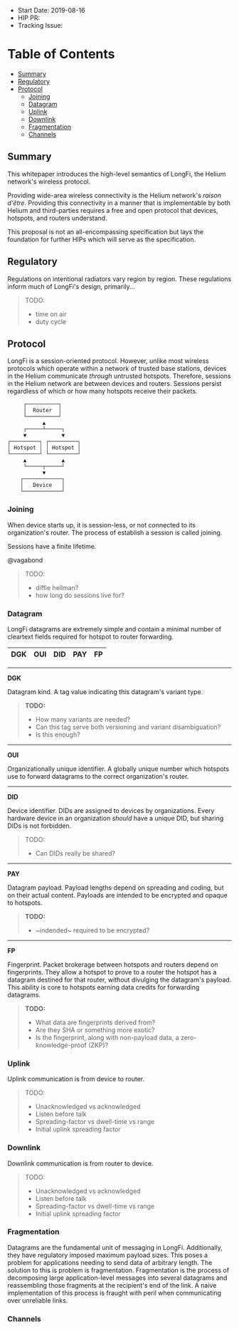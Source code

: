 - Start Date: 2019-08-16
- HIP PR: <!-- leave this empty -->
- Tracking Issue: <!-- leave this empty -->

Table of Contents
=================

* [Summary](#summary)
* [Regulatory](#regulatory)
* [Protocol](#protocol)
  * [Joining](#joining)
  * [Datagram](#datagram)
  * [Uplink](#uplink)
  * [Downlink](#downlink)
  * [Fragmentation](#fragmentation)
  * [Channels](#channels)

## Summary
[summary]: #summary

This whitepaper introduces the high-level semantics of LongFi, the Helium network's wireless protocol.

Providing wide-area wireless connectivity is the Helium network's _raison d'être_. Providing this connectivity in a manner that is implementable by both Helium and third-parties requires a free and open protocol that devices, hotspots, and routers understand.

This proposal is not an all-encompassing specification but lays the foundation for further HIPs which will serve as the specification.

## Regulatory
[regulatory]: #regulatory

Regulations on intentional radiators vary region by region. These regulations inform much of LongFi's design, primarily...

> TODO:
> - time on air
> - duty cycle

## Protocol
[protocol]: #protocol

LongFi is a session-oriented protocol. However, unlike most wireless protocols which operate within a network of trusted base stations, devices in the Helium communicate _through_ untrusted hotspots. Therefore, sessions in the Helium network are between devices and routers. Sessions persist regardless of which or how many hotspots receive their packets.

```
     ┌──────────┐
     │  Router  │
     └──────────┘
           ▲
     ┌─────┴─────┐
     ▼           ▼
┌─────────┐ ┌─────────┐
│ Hotspot │ │ Hotspot │
└─────────┘ └─────────┘
     ▲           ▲
     └─────┬─────┘
           ▼
    ┌────────────┐
    │   Device   │
    └────────────┘
```

### Joining
[joining]: #joining

When device starts up, it is session-less, or not connected to its organization's router. The process of establish a session is called joining.

Sessions have a finite lifetime.

@vagabond

> TODO:
> - diffie hellman?
> - how long do sessions live for?

### Datagram
[datagram]: #datagram

LongFi datagrams are extremely simple and contain a minimal number of cleartext fields required for hotspot to router forwarding.

DGK | OUI | DID | PAY | FP
----|-----|-----|-----|---

---
**DGK**

Datagram kind. A tag value indicating this datagram's variant type.

> **TODO:**
> - How many variants are needed?
> - Can this tag serve both versioning and variant disambiguation?
> - Is this enough?

---
**OUI**

Organizationally unique identifier. A globally unique number which hotspots use to forward datagrams to the correct organization's router.

---
**DID**

Device identifier. DIDs are assigned to devices by organizations. Every hardware device in an organization _should_ have a unique DID, but sharing DIDs is not forbidden.

> TODO:
> - Can DIDs really be shared?

---
**PAY**

Datagram payload. Payload lengths depend on spreading and coding, but on their actual content. Payloads are intended to be encrypted and opaque to hotspots.

> **TODO:**
> - ~indended~ required to be encrypted?

---
**FP**

Fingerprint. Packet brokerage between hotspots and routers depend on fingerprints. They allow a hotspot to prove to a router the hotspot has a datagram destined for that router, without divulging the datagram's payload. This ability is core to hotspots earning data credits for forwarding datagrams.

> **TODO:**
> - What data are fingerprints derived from?
> - Are they SHA or something more exotic?
> - Is the fingerprint, along with non-payload data, a
>   zero-knowledge-proof (ZKP)?


### Uplink
[uplink]: #uplink

Uplink communication is from device to router.

> TODO:
> - Unacknowledged vs acknowledged
> - Listen before talk
> - Spreading-factor vs dwell-time vs range
> - Initial uplink spreading factor

### Downlink
[downlink]: #downlink

Downlink communication is from router to device.

> TODO:
> - Unacknowledged vs acknowledged
> - Listen before talk
> - Spreading-factor vs dwell-time vs range
> - Initial uplink spreading factor

### Fragmentation
[fragmentation]: #fragmentation

Datagrams are the fundamental unit of messaging in LongFi. Additionally, they have regulatory imposed maximum payload sizes. This poses a problem for applications needing to send data of arbitrary length. The solution to this is problem is fragmentation. Fragmentation is the process of decomposing large application-level messages into several datagrams and reassembling those fragments at the recipient's end of the link. A naive implementation of this process is fraught with peril when communicating over unreliable links.

### Channels
[channels]: #channels

